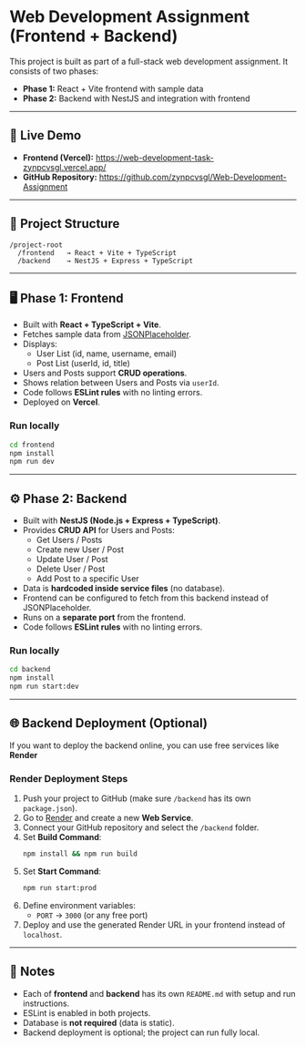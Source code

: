 # Web Development Assignment (Frontend + Backend)

This project is built as part of a full-stack web development assignment. It consists of two phases:  
- **Phase 1:** React + Vite frontend with sample data  
- **Phase 2:** Backend with NestJS and integration with frontend  

---

## 🚀 Live Demo
- **Frontend (Vercel):** https://web-development-task-zynpcvsgl.vercel.app/  
- **GitHub Repository:** https://github.com/zynpcvsgl/Web-Development-Assignment  

---

## 📂 Project Structure
```
/project-root
  /frontend   → React + Vite + TypeScript
  /backend    → NestJS + Express + TypeScript
```

---

## 🖥️ Phase 1: Frontend
- Built with **React + TypeScript + Vite**.
- Fetches sample data from [JSONPlaceholder](https://jsonplaceholder.typicode.com/).
- Displays:
  - User List (id, name, username, email)
  - Post List (userId, id, title)
- Users and Posts support **CRUD operations**.
- Shows relation between Users and Posts via `userId`.
- Code follows **ESLint rules** with no linting errors.
- Deployed on **Vercel**.

### Run locally
```bash
cd frontend
npm install
npm run dev
```

---

## ⚙️ Phase 2: Backend
- Built with **NestJS (Node.js + Express + TypeScript)**.
- Provides **CRUD API** for Users and Posts:
  - Get Users / Posts
  - Create new User / Post
  - Update User / Post
  - Delete User / Post
  - Add Post to a specific User
- Data is **hardcoded inside service files** (no database).
- Frontend can be configured to fetch from this backend instead of JSONPlaceholder.
- Runs on a **separate port** from the frontend.
- Code follows **ESLint rules** with no linting errors.

### Run locally
```bash
cd backend
npm install
npm run start:dev
```

---

## 🌐 Backend Deployment (Optional)

If you want to deploy the backend online, you can use free services like **Render**
### Render Deployment Steps
1. Push your project to GitHub (make sure `/backend` has its own `package.json`).
2. Go to [Render](https://render.com/) and create a new **Web Service**.
3. Connect your GitHub repository and select the `/backend` folder.
4. Set **Build Command**:
   ```bash
   npm install && npm run build
   ```
5. Set **Start Command**:
   ```bash
   npm run start:prod
   ```
6. Define environment variables:
   - `PORT` → `3000` (or any free port)
7. Deploy and use the generated Render URL in your frontend instead of `localhost`.

---

## 📝 Notes
- Each of **frontend** and **backend** has its own `README.md` with setup and run instructions.  
- ESLint is enabled in both projects.  
- Database is **not required** (data is static).  
- Backend deployment is optional; the project can run fully local.  
